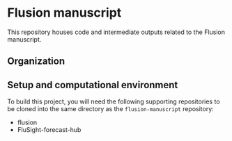 # Flusion manuscript

This repository houses code and intermediate outputs related to the Flusion manuscript.

## Organization


## Setup and computational environment

To build this project, you will need the following supporting repositories to be cloned into the same directory as the `flusion-manuscript` repository:

- flusion
- FluSight-forecast-hub
